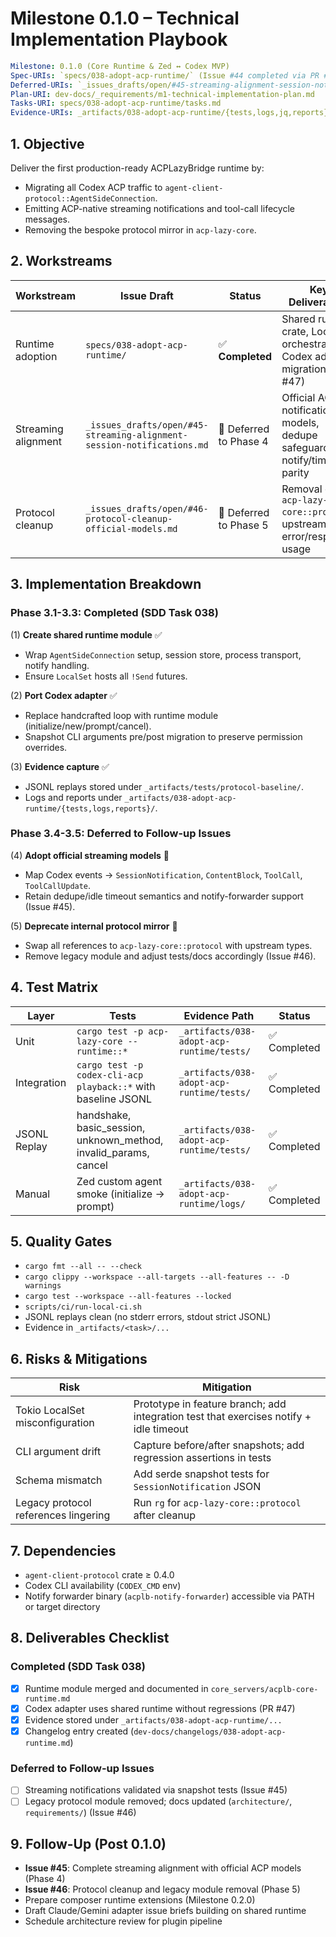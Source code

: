 # Milestone 0.1.0 – Technical Implementation Playbook

```yaml
Milestone: 0.1.0 (Core Runtime & Zed ↔ Codex MVP)
Spec-URIs: `specs/038-adopt-acp-runtime/` (Issue #44 completed via PR #47, commit 7ae2628)
Deferred-URIs: `_issues_drafts/open/#45-streaming-alignment-session-notifications.md`, `_issues_drafts/open/#46-protocol-cleanup-official-models.md`
Plan-URI: dev-docs/_requirements/m1-technical-implementation-plan.md
Tasks-URI: specs/038-adopt-acp-runtime/tasks.md
Evidence-URIs: _artifacts/038-adopt-acp-runtime/{tests,logs,jq,reports}/
```

## 1. Objective

Deliver the first production-ready ACPLazyBridge runtime by:

- Migrating all Codex ACP traffic to `agent-client-protocol::AgentSideConnection`.
- Emitting ACP-native streaming notifications and tool-call lifecycle messages.
- Removing the bespoke protocol mirror in `acp-lazy-core`.

## 2. Workstreams

| Workstream | Issue Draft | Status | Key Deliverables |
| --- | --- | --- | --- |
| Runtime adoption | `specs/038-adopt-acp-runtime/` | ✅ **Completed** | Shared runtime crate, LocalSet orchestration, Codex adapter migration (PR #47) |
| Streaming alignment | `_issues_drafts/open/#45-streaming-alignment-session-notifications.md` | 🔄 Deferred to Phase 4 | Official ACP notification models, dedupe safeguards, notify/timeout parity |
| Protocol cleanup | `_issues_drafts/open/#46-protocol-cleanup-official-models.md` | 🔄 Deferred to Phase 5 | Removal of `acp-lazy-core::protocol`, upstream error/response usage |

## 3. Implementation Breakdown

### Phase 3.1-3.3: Completed (SDD Task 038)

(1) **Create shared runtime module** ✅

- Wrap `AgentSideConnection` setup, session store, process transport, notify handling.
- Ensure `LocalSet` hosts all `!Send` futures.

(2) **Port Codex adapter** ✅

- Replace handcrafted loop with runtime module (initialize/new/prompt/cancel).
- Snapshot CLI arguments pre/post migration to preserve permission overrides.

(3) **Evidence capture** ✅

- JSONL replays stored under `_artifacts/tests/protocol-baseline/`.
- Logs and reports under `_artifacts/038-adopt-acp-runtime/{tests,logs,reports}/`.

### Phase 3.4-3.5: Deferred to Follow-up Issues

(4) **Adopt official streaming models** 🔄

- Map Codex events → `SessionNotification`, `ContentBlock`, `ToolCall`, `ToolCallUpdate`.
- Retain dedupe/idle timeout semantics and notify-forwarder support (Issue #45).

(5) **Deprecate internal protocol mirror** 🔄

- Swap all references to `acp-lazy-core::protocol` with upstream types.
- Remove legacy module and adjust tests/docs accordingly (Issue #46).

## 4. Test Matrix

| Layer | Tests | Evidence Path | Status |
| --- | --- | --- | --- |
| Unit | `cargo test -p acp-lazy-core -- runtime::*` | `_artifacts/038-adopt-acp-runtime/tests/` | ✅ Completed |
| Integration | `cargo test -p codex-cli-acp playback::*` with baseline JSONL | `_artifacts/038-adopt-acp-runtime/tests/` | ✅ Completed |
| JSONL Replay | handshake, basic_session, unknown_method, invalid_params, cancel | `_artifacts/038-adopt-acp-runtime/tests/` | ✅ Completed |
| Manual | Zed custom agent smoke (initialize → prompt) | `_artifacts/038-adopt-acp-runtime/logs/` | ✅ Completed |

## 5. Quality Gates

- `cargo fmt --all -- --check`
- `cargo clippy --workspace --all-targets --all-features -- -D warnings`
- `cargo test --workspace --all-features --locked`
- `scripts/ci/run-local-ci.sh`
- JSONL replays clean (no stderr errors, stdout strict JSONL)
- Evidence in `_artifacts/<task>/...`

## 6. Risks & Mitigations

| Risk | Mitigation |
| --- | --- |
| Tokio LocalSet misconfiguration | Prototype in feature branch; add integration test that exercises notify + idle timeout |
| CLI argument drift | Capture before/after snapshots; add regression assertions in tests |
| Schema mismatch | Add serde snapshot tests for `SessionNotification` JSON |
| Legacy protocol references lingering | Run `rg` for `acp-lazy-core::protocol` after cleanup |

## 7. Dependencies

- `agent-client-protocol` crate ≥ 0.4.0
- Codex CLI availability (`CODEX_CMD` env)
- Notify forwarder binary (`acplb-notify-forwarder`) accessible via PATH or target directory

## 8. Deliverables Checklist

### Completed (SDD Task 038)

- [x] Runtime module merged and documented in `core_servers/acplb-core-runtime.md`
- [x] Codex adapter uses shared runtime without regressions (PR #47)
- [x] Evidence stored under `_artifacts/038-adopt-acp-runtime/...`
- [x] Changelog entry created (`dev-docs/changelogs/038-adopt-acp-runtime.md`)

### Deferred to Follow-up Issues

- [ ] Streaming notifications validated via snapshot tests (Issue #45)
- [ ] Legacy protocol module removed; docs updated (`architecture/`, `requirements/`) (Issue #46)

## 9. Follow-Up (Post 0.1.0)

- **Issue #45**: Complete streaming alignment with official ACP models (Phase 4)
- **Issue #46**: Protocol cleanup and legacy module removal (Phase 5)
- Prepare composer runtime extensions (Milestone 0.2.0)
- Draft Claude/Gemini adapter issue briefs building on shared runtime
- Schedule architecture review for plugin pipeline
